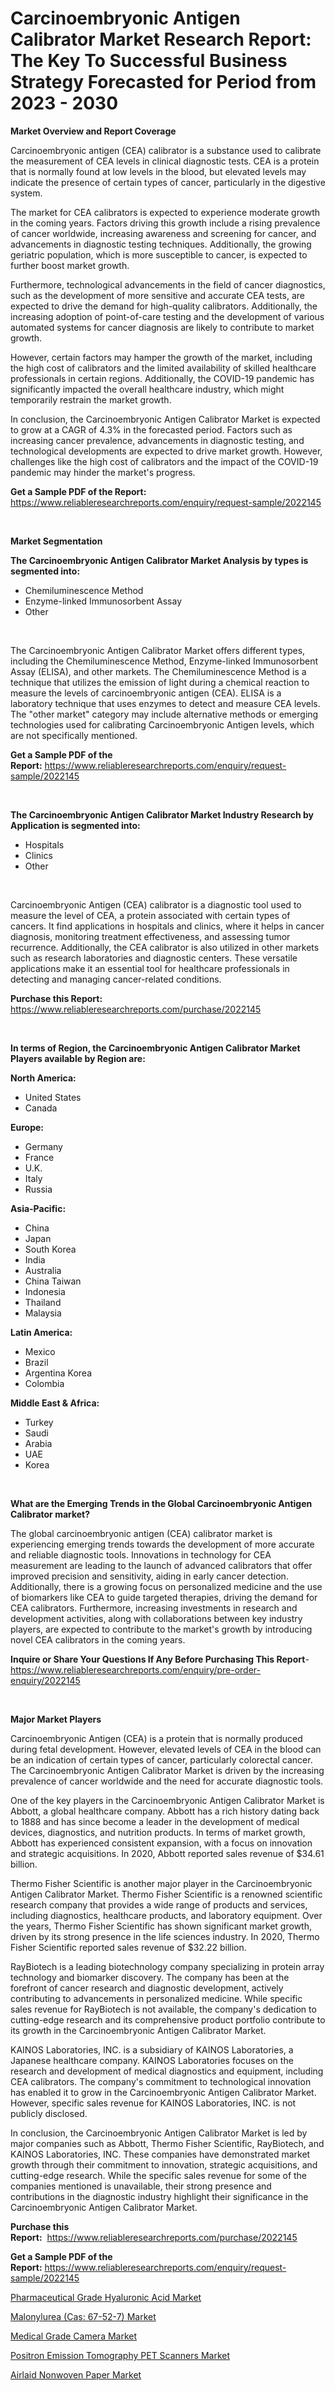 <p><h1>Carcinoembryonic Antigen Calibrator Market Research Report: The Key To Successful Business Strategy Forecasted for Period from 2023 - 2030</h1></p><p><strong>Market Overview and Report Coverage</strong></p>
<p><p>Carcinoembryonic antigen (CEA) calibrator is a substance used to calibrate the measurement of CEA levels in clinical diagnostic tests. CEA is a protein that is normally found at low levels in the blood, but elevated levels may indicate the presence of certain types of cancer, particularly in the digestive system.</p><p>The market for CEA calibrators is expected to experience moderate growth in the coming years. Factors driving this growth include a rising prevalence of cancer worldwide, increasing awareness and screening for cancer, and advancements in diagnostic testing techniques. Additionally, the growing geriatric population, which is more susceptible to cancer, is expected to further boost market growth.</p><p>Furthermore, technological advancements in the field of cancer diagnostics, such as the development of more sensitive and accurate CEA tests, are expected to drive the demand for high-quality calibrators. Additionally, the increasing adoption of point-of-care testing and the development of various automated systems for cancer diagnosis are likely to contribute to market growth.</p><p>However, certain factors may hamper the growth of the market, including the high cost of calibrators and the limited availability of skilled healthcare professionals in certain regions. Additionally, the COVID-19 pandemic has significantly impacted the overall healthcare industry, which might temporarily restrain the market growth.</p><p>In conclusion, the Carcinoembryonic Antigen Calibrator Market is expected to grow at a CAGR of 4.3% in the forecasted period. Factors such as increasing cancer prevalence, advancements in diagnostic testing, and technological developments are expected to drive market growth. However, challenges like the high cost of calibrators and the impact of the COVID-19 pandemic may hinder the market's progress.</p></p>
<p><strong>Get a Sample PDF of the Report:</strong> <a href="https://www.reliableresearchreports.com/enquiry/request-sample/2022145">https://www.reliableresearchreports.com/enquiry/request-sample/2022145</a></p>
<p>&nbsp;</p>
<p><strong>Market Segmentation</strong></p>
<p><strong>The Carcinoembryonic Antigen Calibrator Market Analysis by types is segmented into:</strong></p>
<p><ul><li>Chemiluminescence Method</li><li>Enzyme-linked Immunosorbent Assay</li><li>Other</li></ul></p>
<p>&nbsp;</p>
<p><p>The Carcinoembryonic Antigen Calibrator Market offers different types, including the Chemiluminescence Method, Enzyme-linked Immunosorbent Assay (ELISA), and other markets. The Chemiluminescence Method is a technique that utilizes the emission of light during a chemical reaction to measure the levels of carcinoembryonic antigen (CEA). ELISA is a laboratory technique that uses enzymes to detect and measure CEA levels. The "other market" category may include alternative methods or emerging technologies used for calibrating Carcinoembryonic Antigen levels, which are not specifically mentioned.</p></p>
<p><strong>Get a Sample PDF of the Report:</strong>&nbsp;<a href="https://www.reliableresearchreports.com/enquiry/request-sample/2022145">https://www.reliableresearchreports.com/enquiry/request-sample/2022145</a></p>
<p>&nbsp;</p>
<p><strong>The Carcinoembryonic Antigen Calibrator Market Industry Research by Application is segmented into:</strong></p>
<p><ul><li>Hospitals</li><li>Clinics</li><li>Other</li></ul></p>
<p>&nbsp;</p>
<p><p>Carcinoembryonic Antigen (CEA) calibrator is a diagnostic tool used to measure the level of CEA, a protein associated with certain types of cancers. It find applications in hospitals and clinics, where it helps in cancer diagnosis, monitoring treatment effectiveness, and assessing tumor recurrence. Additionally, the CEA calibrator is also utilized in other markets such as research laboratories and diagnostic centers. These versatile applications make it an essential tool for healthcare professionals in detecting and managing cancer-related conditions.</p></p>
<p><strong>Purchase this Report:</strong>&nbsp; <a href="https://www.reliableresearchreports.com/purchase/2022145">https://www.reliableresearchreports.com/purchase/2022145</a></p>
<p>&nbsp;</p>
<p><strong>In terms of Region, the Carcinoembryonic Antigen Calibrator Market Players available by Region are:</strong></p>
<p>
    <p> <strong> North America: </strong>
        <ul>
            <li>United States</li>
            <li>Canada</li>
        </ul>
        </p> 
    <p> <strong> Europe: </strong>
        <ul>
            <li>Germany</li>
            <li>France</li>
            <li>U.K.</li>
            <li>Italy</li>
            <li>Russia</li>
        </ul>
        </p> 
    <p> <strong> Asia-Pacific: </strong>
        <ul>
            <li>China</li>
            <li>Japan</li>
            <li>South Korea</li>
            <li>India</li>
            <li>Australia</li>
            <li>China Taiwan</li>
            <li>Indonesia</li>
            <li>Thailand</li>
            <li>Malaysia</li>
        </ul>
        </p> 
    <p> <strong> Latin America: </strong>
        <ul>
            <li>Mexico</li>
            <li>Brazil</li>
            <li>Argentina Korea</li>
            <li>Colombia</li>
        </ul>
        </p> 
    <p> <strong> Middle East & Africa: </strong>
        <ul>
            <li>Turkey</li>
            <li>Saudi</li>
            <li>Arabia</li>
            <li>UAE</li>
            <li>Korea</li>
        </ul>
    </p>
    </p>
<p>&nbsp;</p>
<p><strong>What are the Emerging Trends in the Global Carcinoembryonic Antigen Calibrator market?</strong></p>
<p><p>The global carcinoembryonic antigen (CEA) calibrator market is experiencing emerging trends towards the development of more accurate and reliable diagnostic tools. Innovations in technology for CEA measurement are leading to the launch of advanced calibrators that offer improved precision and sensitivity, aiding in early cancer detection. Additionally, there is a growing focus on personalized medicine and the use of biomarkers like CEA to guide targeted therapies, driving the demand for CEA calibrators. Furthermore, increasing investments in research and development activities, along with collaborations between key industry players, are expected to contribute to the market's growth by introducing novel CEA calibrators in the coming years.</p></p>
<p><strong>Inquire or Share Your Questions If Any Before Purchasing This Report</strong>- <a href="https://www.reliableresearchreports.com/enquiry/pre-order-enquiry/2022145">https://www.reliableresearchreports.com/enquiry/pre-order-enquiry/2022145</a></p>
<p>&nbsp;</p>
<p><strong>Major Market Players</strong></p>
<p><p>Carcinoembryonic Antigen (CEA) is a protein that is normally produced during fetal development. However, elevated levels of CEA in the blood can be an indication of certain types of cancer, particularly colorectal cancer. The Carcinoembryonic Antigen Calibrator Market is driven by the increasing prevalence of cancer worldwide and the need for accurate diagnostic tools.</p><p>One of the key players in the Carcinoembryonic Antigen Calibrator Market is Abbott, a global healthcare company. Abbott has a rich history dating back to 1888 and has since become a leader in the development of medical devices, diagnostics, and nutrition products. In terms of market growth, Abbott has experienced consistent expansion, with a focus on innovation and strategic acquisitions. In 2020, Abbott reported sales revenue of $34.61 billion.</p><p>Thermo Fisher Scientific is another major player in the Carcinoembryonic Antigen Calibrator Market. Thermo Fisher Scientific is a renowned scientific research company that provides a wide range of products and services, including diagnostics, healthcare products, and laboratory equipment. Over the years, Thermo Fisher Scientific has shown significant market growth, driven by its strong presence in the life sciences industry. In 2020, Thermo Fisher Scientific reported sales revenue of $32.22 billion.</p><p>RayBiotech is a leading biotechnology company specializing in protein array technology and biomarker discovery. The company has been at the forefront of cancer research and diagnostic development, actively contributing to advancements in personalized medicine. While specific sales revenue for RayBiotech is not available, the company's dedication to cutting-edge research and its comprehensive product portfolio contribute to its growth in the Carcinoembryonic Antigen Calibrator Market.</p><p>KAINOS Laboratories, INC. is a subsidiary of KAINOS Laboratories, a Japanese healthcare company. KAINOS Laboratories focuses on the research and development of medical diagnostics and equipment, including CEA calibrators. The company's commitment to technological innovation has enabled it to grow in the Carcinoembryonic Antigen Calibrator Market. However, specific sales revenue for KAINOS Laboratories, INC. is not publicly disclosed.</p><p>In conclusion, the Carcinoembryonic Antigen Calibrator Market is led by major companies such as Abbott, Thermo Fisher Scientific, RayBiotech, and KAINOS Laboratories, INC. These companies have demonstrated market growth through their commitment to innovation, strategic acquisitions, and cutting-edge research. While the specific sales revenue for some of the companies mentioned is unavailable, their strong presence and contributions in the diagnostic industry highlight their significance in the Carcinoembryonic Antigen Calibrator Market.</p></p>
<p><strong>Purchase this Report:</strong>&nbsp;&nbsp;<a href="https://www.reliableresearchreports.com/purchase/2022145">https://www.reliableresearchreports.com/purchase/2022145</a></p>
<p></p>
<p><strong>Get a Sample PDF of the Report:</strong>&nbsp;<a href="https://www.reliableresearchreports.com/enquiry/request-sample/2022145">https://www.reliableresearchreports.com/enquiry/request-sample/2022145</a></p>
<p><p><a href="https://medium.com/@v8581137/decoding-pharmaceutical-grade-hyaluronic-acid-market-metrics-market-share-trends-and-growth-cd6e4c59a8da">Pharmaceutical Grade Hyaluronic Acid Market</a></p><p><a href="https://medium.com/@karleeprice82/decoding-malonylurea-cas-67-52-7-market-metrics-market-share-trends-and-growth-patterns-f6aa3d3ad457">Malonylurea (Cas: 67-52-7) Market</a></p><p><a href="https://github.com/AKSHATREPORTPRIME/Market-Research-Report-List-1/blob/main/medical-grade-camera-market.md">Medical Grade Camera Market</a></p><p><a href="https://github.com/lilstefpacute/Market-Research-Report-List-1/blob/main/positron-emission-tomography-pet-scanners-market.md">Positron Emission Tomography PET Scanners Market</a></p><p><a href="https://medium.com/@germanwolff65/airlaid-nonwoven-paper-nbsp-market-focuses-on-market-share-size-and-projected-forecast-till-2030-003b63764a57">Airlaid Nonwoven Paper Market</a></p></p>
